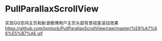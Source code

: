 # PullParallaxScrollView
实现QQ空间主页和新浪微博用户主页头部背景视差滚动效果
https://github.com/lymluck/PullParallaxScrollView/raw/master/%E8%A7%86%E5%B7%AE.gif
